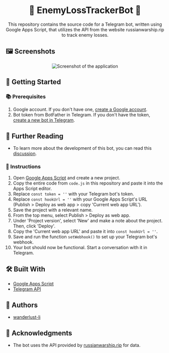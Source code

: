 <p align="center">
  <h1 align="center">🚢 EnemyLossTrackerBot 🤖</h1>
</p>

<p align="center">
This repository contains the source code for a Telegram bot, written using Google Apps Script, that utilizes the API from the website russianwarship.rip to track enemy losses.
</p>

## 🖼️ Screenshots

<p align="center">
  <img src="https://github.com/wanderlust-li/EnemyLossTrackerBot/assets/96470507/26e41c7b-533c-4029-9ca7-a7a723df3fe2" alt="Screenshot of the application">
</p>


## 🚀 Getting Started

### 📚 Prerequisites

1. Google account. If you don't have one, [create a Google account](https://accounts.google.com/SignUp).
2. Bot token from BotFather in Telegram. If you don't have the token, [create a new bot in Telegram](https://core.telegram.org/bots#6-botfather).

## 📖 Further Reading

- To learn more about the development of this bot, you can read this [discussion](https://dou.ua/forums/topic/30653/).


### 📝 Instructions

1. Open [Google Apps Script](https://script.google.com/) and create a new project.
2. Copy the entire code from `code.js` in this repository and paste it into the Apps Script editor.
3. Replace `const token = ''` with your Telegram bot's token.
4. Replace `const hookUrl = ''` with your Google Apps Script's URL (Publish > Deploy as web app > copy 'Current web app URL').
5. Save the project with a relevant name.
6. From the top menu, select Publish > Deploy as web app.
7. Under 'Project version', select 'New' and make a note about the project. Then, click 'Deploy'.
8. Copy the 'Current web app URL' and paste it into `const hookUrl = ''`.
9. Save and run the function `setWebhook()` to set up your Telegram bot's webhook.
10. Your bot should now be functional. Start a conversation with it in Telegram.

## 🛠️ Built With

- [Google Apps Script](https://developers.google.com/apps-script)
- [Telegram API](https://core.telegram.org/bots/api)

## 👥 Authors

- [wanderlust-li](https://github.com/wanderlust-li)

## 🙌 Acknowledgments

- The bot uses the API provided by [russianwarship.rip](https://russianwarship.rip/api-documentation/v1#/) for data.
